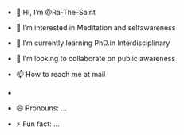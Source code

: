 - 👋 Hi, I’m @Ra-The-Saint
- 👀 I’m interested in Meditation and selfawareness
- 🌱 I’m currently learning PhD.in Interdisciplinary
- 💞️ I’m looking to collaborate on public awareness
- 📫 How to reach me at mail

- 
- 😄 Pronouns: ...
- ⚡ Fun fact: ...

<!---
Ra-The-Saint/Ra-The-Saint is a ✨ special ✨ repository because its `README.md` (this file) appears on your GitHub profile.
You can click the Preview link to take a look at your changes.
--->
